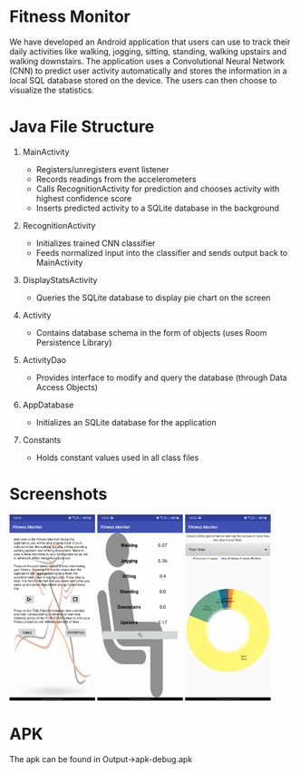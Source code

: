 # Fitness Monitor

We have developed an Android application that users can use to track their daily activities like walking, jogging, sitting, standing, walking upstairs and walking downstairs. The application uses a Convolutional Neural Network (CNN) to predict user activity automatically and stores the information in a local SQL database stored on the device. The users can then choose to visualize the statistics.

# Java File Structure

1. MainActivity

   - Registers/unregisters event listener
   - Records readings from the accelerometers
   - Calls RecognitionActivity for prediction and chooses activity with highest confidence score
   - Inserts predicted activity to a SQLite database in the background
2. RecognitionActivity

   - Initializes trained CNN classifier
   - Feeds normalized input into the classifier and sends output back to MainActivity
3. DisplayStatsActivity

   - Queries the SQLite database to display pie chart on the screen
4. Activity

   - Contains database schema in the form of objects (uses Room Persistence Library)
5. ActivityDao

   - Provides interface to modify and query the database (through Data Access Objects)
6. AppDatabase

   - Initializes an SQLite database for the application
7. Constants

   - Holds constant values used in all class files

# Screenshots

<p float="left">
  <img src="Screens/1.png" width="30%" />
  <img src="Screens/2.png" width="30%" /> 
  <img src="Screens/3.png" width="30%" />
</p>

# **APK**

The apk can be found in Output->apk-debug.apk
